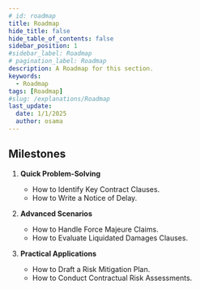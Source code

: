 ```yaml
---
# id: roadmap
title: Roadmap 
hide_title: false
hide_table_of_contents: false
sidebar_position: 1
#sidebar_label: Roadmap
# pagination_label: Roadmap
description: A Roadmap for this section.
keywords:
  - Roadmap
tags: [Roadmap]
#slug: /explanations/Roadmap
last_update:
  date: 1/1/2025
  author: osama
---
```


## Milestones

1. **Quick Problem-Solving**

   - How to Identify Key Contract Clauses.
   - How to Write a Notice of Delay.

2. **Advanced Scenarios**

   - How to Handle Force Majeure Claims.
   - How to Evaluate Liquidated Damages Clauses.

3. **Practical Applications**

   - How to Draft a Risk Mitigation Plan.
   - How to Conduct Contractual Risk Assessments.
